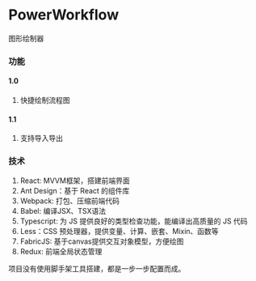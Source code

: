 # PowerWorkflow
图形绘制器

### 功能

#### 1.0
1. 快捷绘制流程图

#### 1.1
1. 支持导入导出

### 技术
1. React: MVVM框架，搭建前端界面
2. Ant Design：基于 React 的组件库
3. Webpack: 打包、压缩前端代码
4. Babel: 编译JSX、TSX语法
5. Typescript: 为 JS 提供良好的类型检查功能，能编译出高质量的 JS 代码
6. Less：CSS 预处理器，提供变量、计算、嵌套、Mixin、函数等
7. FabricJS: 基于canvas提供交互对象模型，方便绘图
8. Redux: 前端全局状态管理

项目没有使用脚手架工具搭建，都是一步一步配置而成。
